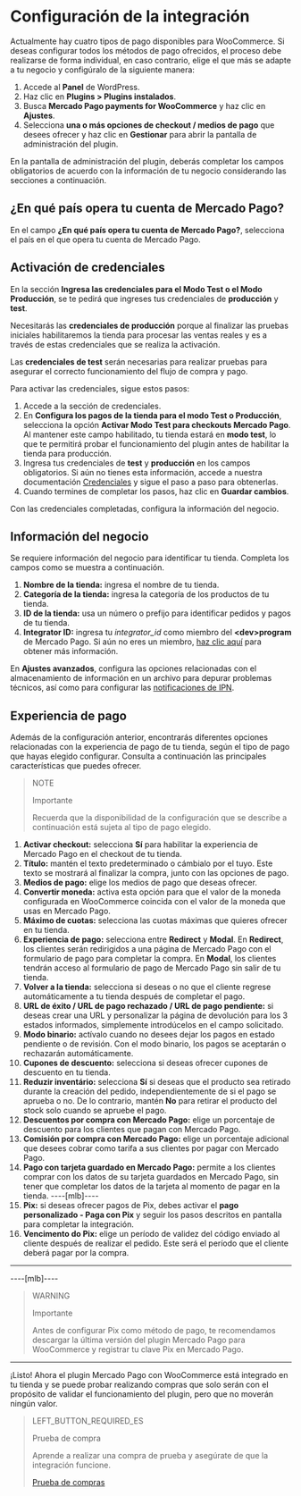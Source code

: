 # Configuración de la integración

Actualmente hay cuatro tipos de pago disponibles para WooCommerce. Si deseas configurar todos los métodos de pago ofrecidos, el proceso debe realizarse de forma individual, en caso contrario, elige el que más se adapte a tu negocio y configúralo de la siguiente manera:

1. Accede al **Panel** de WordPress.
2. Haz clic en **Plugins > Plugins instalados**.
3. Busca **Mercado Pago payments for WooCommerce** y haz clic en **Ajustes**.
4. Selecciona **una o más opciones de checkout / medios de pago** que desees ofrecer y haz clic en **Gestionar** para abrir la pantalla de administración del plugin.

En la pantalla de administración del plugin, deberás completar los campos obligatorios de acuerdo con la información de tu negocio considerando las secciones a continuación.

## ¿En qué país opera tu cuenta de Mercado Pago?

En el campo **¿En qué país opera tu cuenta de Mercado Pago?**, selecciona el país en el que opera tu cuenta de Mercado Pago. 

## Activación de credenciales

En la sección **Ingresa las credenciales para el Modo Test o el Modo Producción**, se te pedirá que ingreses tus credenciales de **producción** y **test**.

Necesitarás las **credenciales de producción** porque al finalizar las pruebas iniciales habilitaremos la tienda para procesar las ventas reales y es a través de estas credenciales que se realiza la activación.

Las **credenciales de test** serán necesarias para realizar pruebas para asegurar el correcto funcionamiento del flujo de compra y pago.

Para activar las credenciales, sigue estos pasos:

1. Accede a la sección de credenciales.
2. En **Configura los pagos de la tienda para el modo Test o Producción**, selecciona la opción **Activar Modo Test para checkouts Mercado Pago**. Al mantener este campo habilitado, tu tienda estará en **modo test**, lo que te permitirá probar el funcionamiento del plugin antes de habilitar la tienda para producción.
3. Ingresa tus credenciales de **test** y **producción** en los campos obligatorios. Si aún no tienes esta información, accede a nuestra documentación [Credenciales](https://www.mercadopago[FAKER][URL][DOMAIN]/developers/es/guides/resources/credentials) y sigue el paso a paso para obtenerlas. 
4. Cuando termines de completar los pasos, haz clic en **Guardar cambios**.

Con las credenciales completadas, configura la información del negocio.


## Información del negocio

Se requiere información del negocio para identificar tu tienda. Completa los campos como se muestra a continuación.

1. **Nombre de la tienda:** ingresa el nombre de tu tienda.
2. **Categoría de la tienda:** ingresa la categoría de los productos de tu tienda.
3. **ID de la tienda:** usa un número o prefijo para identificar pedidos y pagos de tu tienda.
4. **Integrator ID:** ingresa tu *integrator_id* como miembro del **&lt;dev&gt;program** de Mercado Pago. Si aún no eres un miembro, [haz clic aquí](https://www.mercadopago[FAKER][URL][DOMAIN]/developers/es/developer-program) para obtener más información.

En **Ajustes avanzados**, configura las opciones relacionadas con el almacenamiento de información en un archivo para depurar problemas técnicos, así como para configurar las [notificaciones de IPN](https://www.mercadopago[FAKER][URL][DOMAIN]/developers/es/guides/notifications/ipn).

## Experiencia de pago

Además de la configuración anterior, encontrarás diferentes opciones relacionadas con la experiencia de pago de tu tienda, según el tipo de pago que hayas elegido configurar. Consulta a continuación las principales características que puedes ofrecer.

> NOTE
>
> Importante
>
> Recuerda que la disponibilidad de la configuración que se describe a continuación está sujeta al tipo de pago elegido.

1. **Activar checkout:** selecciona **Sí** para habilitar la experiencia de Mercado Pago en el checkout de tu tienda.
2. **Título:** mantén el texto predeterminado o cámbialo por el tuyo. Este texto se mostrará al finalizar la compra, junto con las opciones de pago.
3. **Medios de pago:** elige los medios de pago que deseas ofrecer.
4. **Convertir moneda:** activa esta opción para que el valor de la moneda configurada en WooCommerce coincida con el valor de la moneda que usas en Mercado Pago.
5. **Máximo de cuotas:** selecciona las cuotas máximas que quieres ofrecer en tu tienda.
6. **Experiencia de pago:** selecciona entre **Redirect** y **Modal**. En **Redirect**, los clientes serán redirigidos a una página de Mercado Pago con el formulario de pago para completar la compra. En **Modal**, los clientes tendrán acceso al formulario de pago de Mercado Pago sin salir de tu tienda.
7. **Volver a la tienda:** selecciona si deseas o no que el cliente regrese automáticamente a tu tienda después de completar el pago.
8. **URL de éxito / URL de pago rechazado / URL de pago pendiente:** si deseas crear una URL y personalizar la página de devolución para los 3 estados informados, simplemente introdúcelos en el campo solicitado.
9. **Modo binario:** actívalo cuando no desees dejar los pagos en estado pendiente o de revisión. Con el modo binario, los pagos se aceptarán o rechazarán automáticamente.
10. **Cupones de descuento:** selecciona si deseas ofrecer cupones de descuento en tu tienda.
11. **Reduzir inventário:** selecciona **Sí** si deseas que el producto sea retirado durante la creación del pedido, independientemente de si el pago se aprueba o no. De lo contrario, mantén **No** para retirar el producto del stock solo cuando se apruebe el pago. 
12. **Descuentos por compra con Mercado Pago:** elige un porcentaje de descuento para los clientes que pagan con Mercado Pago.
13. **Comisión por compra con Mercado Pago:** elige un porcentaje adicional que desees cobrar como tarifa a sus clientes por pagar con Mercado Pago.
14. **Pago con tarjeta guardado en Mercado Pago:** permite a los clientes comprar con los datos de su tarjeta guardados en Mercado Pago, sin tener que completar los datos de la tarjeta al momento de pagar en la tienda.
----[mlb]----
15. **Pix:** si deseas ofrecer pagos de Pix, debes activar el **pago personalizado - Paga con Pix** y seguir los pasos descritos en pantalla para completar la integración.
16. **Vencimento do Pix:** elige un período de validez del código enviado al cliente después de realizar el pedido. Este será el período que el cliente deberá pagar por la compra.
------------

----[mlb]----
> WARNING
>
> Importante
>
> Antes de configurar Pix como método de pago, te recomendamos descargar la última versión del plugin Mercado Pago para WooCommerce y registrar tu clave Pix en Mercado Pago. 
------------


¡Listo! Ahora el plugin Mercado Pago con WooCommerce está integrado en tu tienda y se puede probar realizando compras que solo serán con el propósito de validar el funcionamiento del plugin, pero que no moverán ningún valor.

> LEFT_BUTTON_REQUIRED_ES
>
> Prueba de compra
>
> Aprende a realizar una compra de prueba y asegúrate de que la integración funcione.
>
> [Prueba de compras](https://www.mercadopago[FAKER][URL][DOMAIN]/developers/es/guides/plugins/woocommerce/testing)